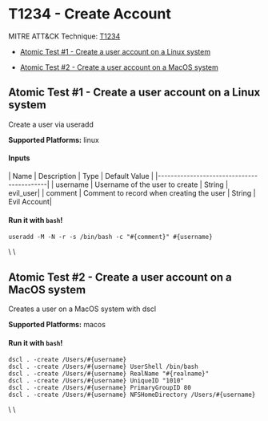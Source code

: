 # T1234 - Create Account
MITRE ATT&CK Technique: [T1234](https://attack.mitre.org/wiki/Technique/T1234)


- [Atomic Test #1 - Create a user account on a Linux system](#atomic-test-1---create-a-user-account-on-a-linux-system)


- [Atomic Test #2 - Create a user account on a MacOS system](#atomic-test-2---create-a-user-account-on-a-macos-system)


## Atomic Test #1 - Create a user account on a Linux system
Create a user via useradd

**Supported Platforms:** linux


#### Inputs
| Name | Description | Type | Default Value | 
|-------------------------------------------|
    | username | Username of the user to create | String | evil_user|
    | comment | Comment to record when creating the user | String | Evil Account|

#### Run it with `bash`!
```
useradd -M -N -r -s /bin/bash -c "#{comment}" #{username}

```
\ 
\ 
## Atomic Test #2 - Create a user account on a MacOS system
Creates a user on a MacOS system with dscl

**Supported Platforms:** macos


#### Run it with `bash`!
```
dscl . -create /Users/#{username}
dscl . -create /Users/#{username} UserShell /bin/bash
dscl . -create /Users/#{username} RealName "#{realname}"
dscl . -create /Users/#{username} UniqueID "1010"
dscl . -create /Users/#{username} PrimaryGroupID 80
dscl . -create /Users/#{username} NFSHomeDirectory /Users/#{username}

```
\ 
\ 
